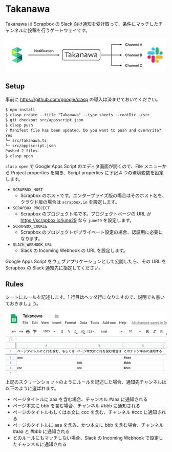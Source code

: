 # Takanawa

Takanawa は Scrapbox の Slack 向け通知を受け取って、条件にマッチしたチャンネルに投稿を行うゲートウェイです。

![Takanawa](takanawa.png)

## Setup

事前に https://github.com/google/clasp の導入は済ませておいてください。

```
$ npm install
$ clasp create --title "Takanawa" --type sheets --rootDir ./src
$ git checkout src/appsscript.json
$ clasp push
? Manifest file has been updated. Do you want to push and overwrite? Yes
└─ src/Takanawa.ts
└─ src/appsscript.json
Pushed 2 files.
$ clasp open
```

`clasp open` で Google Apps Script のエディタ画面が開くので、File メニューから Project properties を開き、Script properties に下記 4 つの環境変数を設定します。

- `SCRAPBOX_HOST`
  - Scrapbox のホストです。エンタープライズ版の場合はそのホスト名を、クラウド版の場合は `scrapbox.io` を設定します。
- `SCRAPBOX_PROJECT`
  - Scrapbox のプロジェクト名です。プロジェクトページの URL が https://scrapbox.io/june29 なら `june29` を設定します。
- `SCRAPBOX_COOKIE`
  - Scrapbox のプロジェクトがプライベート設定の場合、認証用に必要になります。
- `SLACK_WEBHOOK_URL`
  - Slack の Incoming Webhook の URL を設定します。

Google Apps Script をウェブアプリケーションとして公開したら、その URL を Scrapbox の Slack 通知先に指定してください。

## Rules

シートにルールを記述します。1 行目はヘッダ行になりますので、説明でも書いておきましょう。

![Rules](takanawa-rules.png)

上記のスクリーンショットのようにルールを記述した場合、通知先チャンネルは以下のように選ばれます。

- ページタイトルに aaa を含む場合、チャンネル #aaa に通知される
- ページ本文に bbb を含む場合、チャンネル #bbb に通知される
- ページのタイトルもしくは本文に ccc を含む、チャンネル #ccc に通知される
- ページのタイトルに aaa を含み、かつ本文に bbb を含む場合、チャンネル #aaa と #bbb に通知される
- どのルールにもマッチしない場合、Slack の Incoming Webhook で設定したチャンネルに通知される
